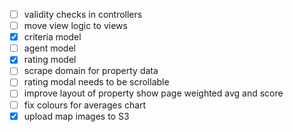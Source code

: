 - [ ] validity checks in controllers
- [ ] move view logic to views
- [x] criteria model
- [ ] agent model
- [x] rating model
- [ ] scrape domain for property data
- [ ] rating modal needs to be scrollable
- [ ] improve layout of property show page weighted avg and score
- [ ] fix colours for averages chart
- [x] upload map images to S3
